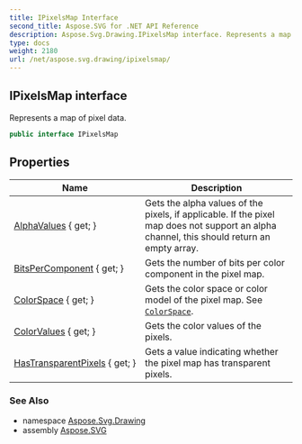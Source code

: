 ```yaml
---
title: IPixelsMap Interface
second_title: Aspose.SVG for .NET API Reference
description: Aspose.Svg.Drawing.IPixelsMap interface. Represents a map of pixel data
type: docs
weight: 2180
url: /net/aspose.svg.drawing/ipixelsmap/
---
```

## IPixelsMap interface

Represents a map of pixel data.

```csharp
public interface IPixelsMap
```

## Properties

| Name | Description |
| --- | --- |
| [AlphaValues](../../aspose.svg.drawing/ipixelsmap/alphavalues/) { get; } | Gets the alpha values of the pixels, if applicable. If the pixel map does not support an alpha channel, this should return an empty array. |
| [BitsPerComponent](../../aspose.svg.drawing/ipixelsmap/bitspercomponent/) { get; } | Gets the number of bits per color component in the pixel map. |
| [ColorSpace](../../aspose.svg.drawing/ipixelsmap/colorspace/) { get; } | Gets the color space or color model of the pixel map. See [`ColorSpace`](./colorspace/). |
| [ColorValues](../../aspose.svg.drawing/ipixelsmap/colorvalues/) { get; } | Gets the color values of the pixels. |
| [HasTransparentPixels](../../aspose.svg.drawing/ipixelsmap/hastransparentpixels/) { get; } | Gets a value indicating whether the pixel map has transparent pixels. |

### See Also

* namespace [Aspose.Svg.Drawing](../../aspose.svg.drawing/)
* assembly [Aspose.SVG](../../)
